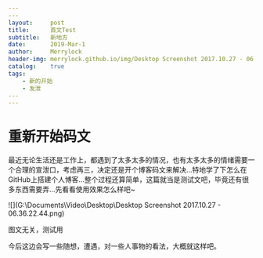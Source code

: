 ```yaml
---
​---
layout:     post
title:      首文Test
subtitle:   新地方
date:       2019-Mar-1
author:     Merrylock
header-img: merrylock.github.io/img/Desktop Screenshot 2017.10.27 - 06.20.05.68.png
catalog: 	true
tags:
    - 新的开始
    - 发泄
​---
---
```


# 重新开始码文

最近无论生活还是工作上，都遇到了太多太多的情况，也有太多太多的情绪需要一个合理的宣泄口，考虑再三，决定还是开个博客码文来解决...特地学了下怎么在GitHub上搭建个人博客...整个过程还算简单，这篇就当是测试文吧，毕竟还有很多东西需要弄...先看看使用效果怎么样吧~



![](G:\Documents\Video\Desktop\Desktop Screenshot 2017.10.27 - 06.36.22.44.png)

图文无关，测试用



今后这边会写一些随想，遭遇，对一些人事物的看法，大概就这样吧。